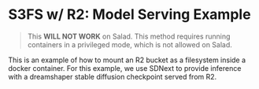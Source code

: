 # S3FS w/ R2: Model Serving Example

> This **WILL NOT WORK** on Salad. This method requires running containers in a privileged mode, which is not allowed on Salad.

This is an example of how to mount an R2 bucket as a filesystem inside a docker container. For this example, we use SDNext to provide inference with a dreamshaper stable diffusion checkpoint served from R2.